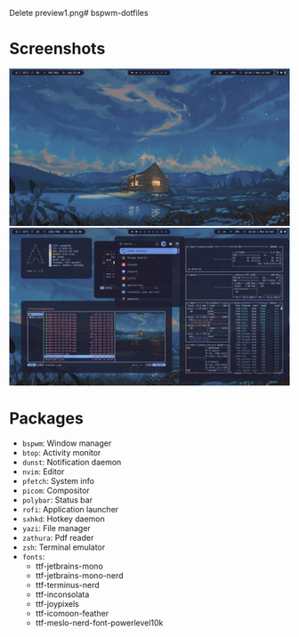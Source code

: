 Delete preview1.png# bspwm-dotfiles
# Screenshots
![lol](https://github.com/ImSb91/bspwm-dotfiles/blob/main/preview%201.png?raw=true "preview1")
![lol](https://github.com/ImSb91/bspwm-dotfiles/blob/main/preview%202.png?raw=true "preview2")

# Packages 

* `bspwm`: Window manager
* `btop`: Activity monitor
* `dunst`: Notification daemon
* `nvim`: Editor
* `pfetch`: System info
* `picom`: Compositor
* `polybar`: Status bar
* `rofi`: Application launcher
* `sxhkd`: Hotkey daemon
* `yazi`: File manager
* `zathura`: Pdf reader
* `zsh`: Terminal emulator
* `fonts`:
   - ttf-jetbrains-mono
   - ttf-jetbrains-mono-nerd
   - ttf-terminus-nerd
   - ttf-inconsolata
   - ttf-joypixels
   - ttf-icomoon-feather
   - ttf-meslo-nerd-font-powerlevel10k
     
